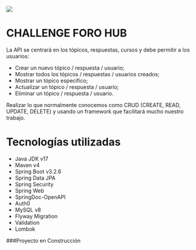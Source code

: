 ![](https://drive.google.com/uc?export=download&id=1tNRvXq2ranomSYMpBS0f-kMCAw-jlkFr)

# CHALLENGE FORO HUB

La API se centrará en los tópicos, respuestas, cursos y debe permitir a los usuarios:
- Crear un nuevo tópico / respuesta / usuario;
- Mostrar todos los tópicos / respuestas / usuarios creados;
- Mostrar un tópico específico;
- Actualizar un tópico / respuesta / usuario;
- Eliminar un tópico / respuesta / usuario.

Realizar lo que normalmente conocemos como CRUD (CREATE, READ, UPDATE, DELETE) y usando un framework que facilitará mucho nuestro trabajo.

# Tecnologías utilizadas

- Java JDK v17
- Maven v4
- Spring Boot v3.2.6
- Spring Data JPA
- Spring Security
- Spring Web
- SpringDoc-OpenAPI
- Auth0
- MySQL v8
- Flyway Migration
- Validation
- Lombok

###Proyecto en Construcción
